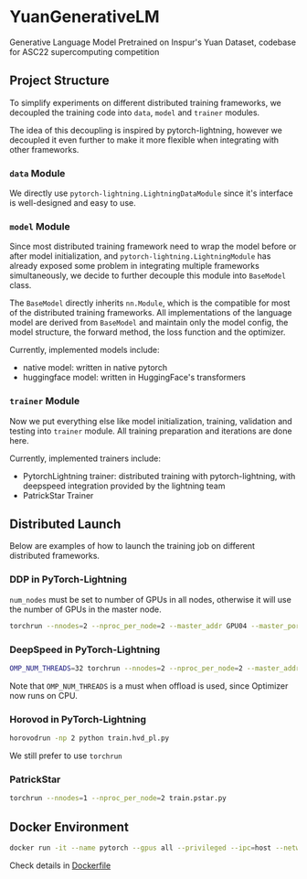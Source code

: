 # YuanGenerativeLM
Generative Language Model Pretrained on Inspur's Yuan Dataset, codebase for ASC22 supercomputing competition

## Project Structure

To simplify experiments on different distributed training frameworks, we decoupled the training code into `data`, `model` and `trainer` modules.

The idea of this decoupling is inspired by pytorch-lightning, however we decoupled it even further to make it more flexible when integrating with other frameworks.

### `data` Module

We directly use `pytorch-lightning.LightningDataModule` since it's interface is well-designed and easy to use.

### `model` Module

Since most distributed training framework need to wrap the model before or after model initialization, and `pytorch-lightning.LightningModule` has
already exposed some problem in integrating multiple frameworks simultaneously, we decide to further decouple this module into `BaseModel` class.

The `BaseModel` directly inherits `nn.Module`, which is the compatible for most of the distributed training frameworks. All implementations of the
language model are derived from `BaseModel` and maintain only the model config, the model structure, the forward method, the loss function and the optimizer.

Currently, implemented models include:
- native model: written in native pytorch
- huggingface model: written in HuggingFace's transformers

### `trainer` Module

Now we put everything else like model initialization, training, validation and testing into `trainer` module. All training preparation and iterations are
done here.

Currently, implemented trainers include:
- PytorchLightning trainer: distributed training with pytorch-lightning, with deepspeed integration provided by the lightning team
- PatrickStar Trainer

## Distributed Launch

Below are examples of how to launch the training job on different distributed frameworks.

### DDP in PyTorch-Lightning

`num_nodes` must be set to number of GPUs in all nodes, otherwise it will use the number of GPUs in the master node.

```sh
torchrun --nnodes=2 --nproc_per_node=2 --master_addr GPU04 --master_port 9001 --node_rank 1 train.ddp_pl.py
```

### DeepSpeed in PyTorch-Lightning

```sh
OMP_NUM_THREADS=32 torchrun --nnodes=2 --nproc_per_node=2 --master_addr GPU04 --master_port 9001 --node_rank 1 train.ds_pl.py
```

Note that `OMP_NUM_THREADS` is a must when offload is used, since Optimizer now runs on CPU. 

### Horovod in PyTorch-Lightning

```sh
horovodrun -np 2 python train.hvd_pl.py
```

We still prefer to use `torchrun`

### PatrickStar

```sh
torchrun --nnodes=1 --nproc_per_node=2 train.pstar.py
```

## Docker Environment

```sh
docker run -it --name pytorch --gpus all --privileged --ipc=host --network=host --ulimit memlock=-1 --ulimit stack=67108864 --device=/dev/infiniband -v $(pwd):/workspace registry.cn-hangzhou.aliyuncs.com/ncj/pytorch bash
```

Check details in [Dockerfile](./Dockerfile)